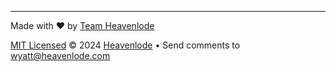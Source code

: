
---
Made with ❤️ by [Team Heavenlode](https://www.heavenlode.com)

[MIT Licensed](https://raw.githubusercontent.com/Heavenlode/Nebula/main/LICENSE) &copy; 2024 [Heavenlode](https://heavenlode.com) &bull; Send comments to [wyatt@heavenlode.com](mailto:wyatt@heavenlode.com)